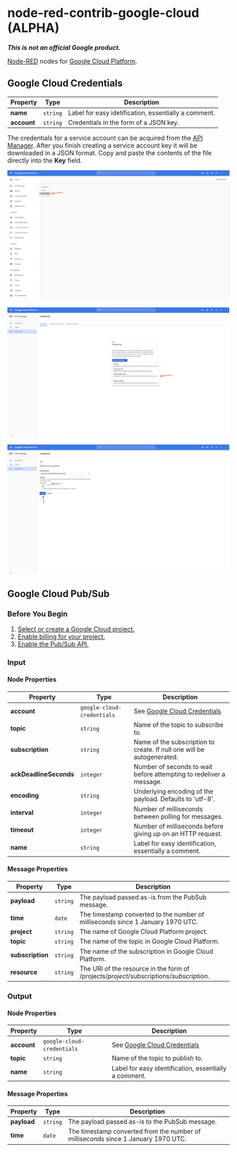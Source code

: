 node-red-contrib-google-cloud **(ALPHA)**
=====================================

**_This is not an official Google product._**

[Node-RED](http://nodered.org) nodes for [Google Cloud Platform](https://cloud.google.com/).

## Google Cloud Credentials

| Property    | Type     | Description                                          |
| ----------- | -------- | ---------------------------------------------------- |
| **name**    | `string` | Label for easy idetification, essentially a comment. |
| **account** | `string` | Credentials in the form of a JSON key.               |

The credentials for a service account can be acquired from the [API Manager](https://console.cloud.google.com/apis/credentials). After you finish creating a service account key it will be downloaded in a JSON format. Copy and paste the contents of the file directly into the **Key** field.

![Credentials](docs/1.png)

![Create Credentials](docs/2.png)

![Create JSON Credentials](docs/3.png)

## Google Cloud Pub/Sub

### Before You Begin

1. [Select or create a Google Cloud project.](https://console.cloud.google.com/project)
2. [Enable billing for your project.](https://support.google.com/cloud/answer/6293499#enable-billing)
3. [Enable the Pub/Sub API.](https://console.cloud.google.com/flows/enableapi?apiid=pubsub)

### Input

#### Node Properties

| Property                   | Type                       | Description                                                            |
| -------------------------- | -------------------------- | ---------------------------------------------------------------------- |
| **account**                | `google-cloud-credentials` | See [Google Cloud Credentials](#google-cloud-credentials)              |
| **topic**                  | `string`                   | Name of the topic to subscribe to.                                     |
| **subscription**           | `string`                   | Name of the subscription to create. If null one will be autogenerated. |
| **ackDeadlineSeconds**     | `integer`                  | Number of seconds to wait before attempting to redeliver a message.    |
| **encoding**               | `string`                   | Underlying encoding of the payload. Defaults to 'utf-8'.               |
| **interval**               | `integer`                  | Number of milliseconds between polling for messages.                   |
| **timeout**                | `integer`                  | Number of milliseconds before giving up on an HTTP request.            |
| **name**                   | `string`                   | Label for easy identification, essentially a comment.                  |

#### Message Properties

| Property                    | Type          | Description                                                                              |
| --------------------------- | ------------- | ---------------------------------------------------------------------------------------- |
| **payload**                 | `string`      | The payload passed as-is from the PubSub message.                                        |
| **time**                    | `date`        | The timestamp converted to the number of milliseconds since 1 January 1970 UTC.          |
| **project**                 | `string`      | The name of Google Cloud Platform project.                                               |
| **topic**                   | `string`      | The name of the topic in Google Cloud Platform.                                          |
| **subscription**            | `string`      | The name of the subscription in Google Cloud Platform.                                   |
| **resource**                | `string`      | The URI of the resource in the form of /projects/*project*/subscriptions/*subscription*. |

### Output

#### Node Properties

| Property    | Type                       | Description                                               |
| ------------| -------------------------- | --------------------------------------------------------- |
| **account** | `google-cloud-credentials` | See [Google Cloud Credentials](#google-cloud-credentials) |
| **topic**   | `string`                   | Name of the topic to publish to.                          |
| **name**    | `string`                   | Label for easy identification, essentially a comment.     |

#### Message Properties

| Property    | Type          | Description                                                                       |
| ----------- | ------------- | --------------------------------------------------------------------------------- |
| **payload** | `string`      | The payload passed as-is to the PubSub message.                                   |
| **time**    | `date`        | The timestamp converted from the number of milliseconds since 1 January 1970 UTC. |
